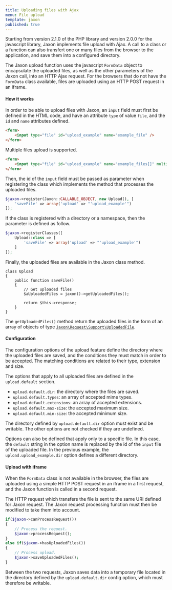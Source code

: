 ```yaml
---
title: Uploading files with Ajax
menu: File upload
template: jaxon
published: true
---
```


Starting from version 2.1.0 of the PHP library and version 2.0.0 for the javascript library, Jaxon implements file upload with Ajax.
A call to a class or a function can also transfert one or many files from the browser to the application, and save them into a configured directory.

The Jaxon upload function uses the javascript `FormData` object to encapsulate the uploaded files, as well as the other parameters of the Jaxon call, into an HTTP Ajax request.
For the browsers that do not have the `FormData` class available, files are uploaded using an HTTP POST request in an iframe.

#### How it works

In order to be able to upload files with Jaxon, an `input` field must first be defined in the HTML code, and have an attribute `type` of value `file`, and the `id` and `name` attributes defined.

```html
<form>
    <input type="file" id="upload_example" name="example_file" />
</form>
```

Multiple files upload is supported.

```html
<form>
    <input type="file" id="upload_example" name="example_files[]" multiple="multiple" />
</form>
```

Then, the id of the `input` field must be passed as parameter when registering the class which implements the method that processes the uploaded files.

```php
$jaxon->register(Jaxon::CALLABLE_OBJECT, new Upload(), [
    'saveFile' => array('upload' => "'upload_example'")
]);
```

If the class is registered with a directory or a namespace, then the parameter is defined as follow.

```php
$jaxon->registerClasses([
    Upload::class => [
        'saveFile' => array('upload' => "'upload_example'")
    ]
]);
```

Finally, the uploaded files are available in the Jaxon class method.

```
class Upload
{
    public function saveFile()
    {
        // Get uploaded files
        $aUploadedFiles = jaxon()->getUploadedFiles();

        return $this->response;
    }
}
```

The `getUploadedFiles()` method return the uploaded files in the form of an array of objects of type [`Jaxon\Request\Support\UploadedFile`](https://github.com/jaxon-php/jaxon-core/blob/master/src/Request/Support/UploadedFile.php).

#### Configuration

The configuration options of the upload feature define the directory where the uploaded files are saved, and the conditions they must match in order to be accepted.
The matching conditions are related to their type, extension and size.

The options that apply to all uploaded files are defined in the `upload.default` section.

- `upload.default.dir`: the directory where the files are saved.
- `upload.default.types`: an array of accepted mime types.
- `upload.default.extensions`: an array of accepted extensions.
- `upload.default.max-size`: the accepted maximum size.
- `upload.default.min-size`: the accepted minimum size.

The directory defined by `upload.default.dir` option must exist and be writable.
The other options are not checked if they are undefined.

Options can also be defined that apply only to a specific file. In this case, the `default` string in the option name is replaced by the id of the `input` file of the uploaded file.
In the previous example, the `upload.upload_example.dir` option defines a different directory.

#### Upload with iframe

When the `FormData` class is not available in the browser, the files are uploaded using a simple HTTP POST request in an iframe in a first request, and the Jaxon function is called in a second request.

The HTTP request which transfers the file is sent to the same URI defined for Jaxon request.
The Jaxon request processing function must then be modified to take them into account.

```php
if($jaxon->canProcessRequest())
{
    // Process the request.
    $jaxon->processRequest();
}
else if($jaxon->hasUploadedFiles())
{
    // Process upload.
    $jaxon->saveUploadedFiles();
}
```

Between the two requests, Jaxon saves data into a temporary file located in the directory defined by the `upload.default.dir` config option, which must therefore be writable.
